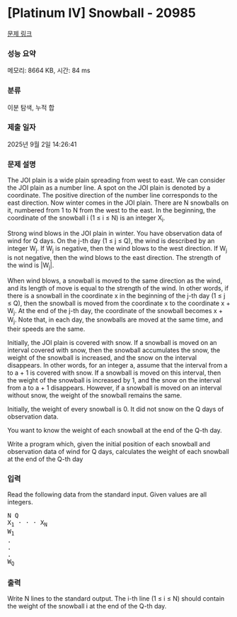 # [Platinum IV] Snowball - 20985 

[문제 링크](https://www.acmicpc.net/problem/20985) 

### 성능 요약

메모리: 8664 KB, 시간: 84 ms

### 분류

이분 탐색, 누적 합

### 제출 일자

2025년 9월 2일 14:26:41

### 문제 설명

<p>The JOI plain is a wide plain spreading from west to east. We can consider the JOI plain as a number line. A spot on the JOI plain is denoted by a coordinate. The positive direction of the number line corresponds to the east direction. Now winter comes in the JOI plain. There are N snowballs on it, numbered from 1 to N from the west to the east. In the beginning, the coordinate of the snowball i (1 ≤ i ≤ N) is an integer X<sub>i</sub>.</p>

<p>Strong wind blows in the JOI plain in winter. You have observation data of wind for Q days. On the j-th day (1 ≤ j ≤ Q), the wind is described by an integer W<sub>j</sub>. If W<sub>j</sub> is negative, then the wind blows to the west direction. If W<sub>j</sub> is not negative, then the wind blows to the east direction. The strength of the wind is |W<sub>j</sub>|.</p>

<p>When wind blows, a snowball is moved to the same direction as the wind, and its length of move is equal to the strength of the wind. In other words, if there is a snowball in the coordinate x in the beginning of the j-th day (1 ≤ j ≤ Q), then the snowball is moved from the coordinate x to the coordinate x + W<sub>j</sub>. At the end of the j-th day, the coordinate of the snowball becomes x + W<sub>j</sub>. Note that, in each day, the snowballs are moved at the same time, and their speeds are the same.</p>

<p>Initially, the JOI plain is covered with snow. If a snowball is moved on an interval covered with snow, then the snowball accumulates the snow, the weight of the snowball is increased, and the snow on the interval disappears. In other words, for an integer a, assume that the interval from a to a + 1 is covered with snow. If a snowball is moved on this interval, then the weight of the snowball is increased by 1, and the snow on the interval from a to a + 1 disappears. However, if a snowball is moved on an interval without snow, the weight of the snowball remains the same.</p>

<p>Initially, the weight of every snowball is 0. It did not snow on the Q days of observation data.</p>

<p>You want to know the weight of each snowball at the end of the Q-th day.</p>

<p>Write a program which, given the initial position of each snowball and observation data of wind for Q days, calculates the weight of each snowball at the end of the Q-th day</p>

### 입력 

 <p>Read the following data from the standard input. Given values are all integers.</p>

<pre>N Q
X<sub>1</sub> · · · X<sub>N</sub>
W<sub>1</sub>
.
.
.
W<sub>Q</sub></pre>

### 출력 

 <p>Write N lines to the standard output. The i-th line (1 ≤ i ≤ N) should contain the weight of the snowball i at the end of the Q-th day.</p>

